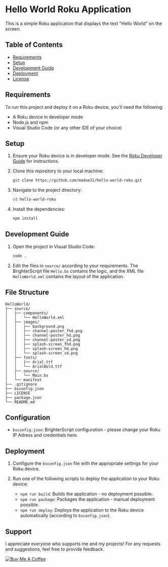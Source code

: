 # Hello World Roku Application

This is a simple Roku application that displays the text "Hello World" on the screen.

## Table of Contents

- [Requirements](#requirements)
- [Setup](#setup)
- [Development Guide](#development-guide)
- [Deployment](#deployment)
- [License](#license)

## Requirements

To run this project and deploy it on a Roku device, you'll need the following:

- A Roku device in developer mode
- Node.js and npm
- Visual Studio Code (or any other IDE of your choice)

## Setup

1. Ensure your Roku device is in developer mode. See the [Roku Developer Guide](https://developer.roku.com/en-gb/docs/developer-program/getting-started/developer-setup.md) for instructions.
2. Clone this repository to your local machine:

   ```bash
   git clone https://github.com/madoe21/hello-world-roku.git
   ```

3. Navigate to the project directory:

   ```bash
   cd hello-world-roku
   ```

4. Install the dependencies:

   ```bash
   npm install
   ```

## Development Guide

1. Open the project in Visual Studio Code:

   ```bash
   code .
   ```

2. Edit the files in `source/` according to your requirements. The BrighterScript file `Hello.bs` contains the logic, and the XML file `HelloWorld.xml` contains the layout of the application.

## File Structure

```
HelloWorld/
├── source/
│   ├── components/
│   │   └── HelloWorld.xml
│   ├── images/
│   │   ├── background.png
│   │   ├── channel-poster_fhd.png
│   │   ├── channel-poster_hd.png
│   │   ├── channel-poster_sd.png
│   │   ├── splash-screen_fhd.png
│   │   ├── splash-screen_hd.png
│   │   └── splash-screen_sd.png
│   ├── fonts/
│   │   ├── Arial.ttf
│   │   └── ArialBold.ttf
│   ├── source/
│   │   └── Main.bs
│   └── manifest
├── .gitignore
├── bsconfig.json
├── LICENSE
├── package.json
└── README.md
```

## Configuration

- `bsconfig.json`: BrighterScript configuration - please change your Roku IP Adress and credentials here.

## Deployment

1. Configure the `bsconfig.json` file with the appropriate settings for your Roku device.
2. Run one of the following scripts to deploy the application to your Roku device:

   - `npm run build`: Builds the application - no deployment possible.
   - `npm run package`: Packages the application - manual deployment possible.
   - `npm run deploy`: Deploys the application to the Roku device automatically (according to `bsconfig.json`).

## Support
I appreciate everyone who supports me and my projects! For any requests and suggestions, feel free to provide feedback.

[![Buy Me A Coffee](https://cdn.buymeacoffee.com/buttons/default-orange.png)](https://www.buymeacoffee.com/madoe21)